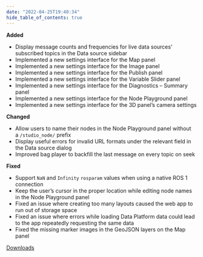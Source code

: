 ```yaml
---
date: "2022-04-25T19:40:34"
hide_table_of_contents: true
---
```

**Added**
- Display message counts and frequencies for live data sources' subscribed topics in the Data source sidebar
- Implemented a new settings interface for the Map panel
- Implemented a new settings interface for the Image panel
- Implemented a new settings interface for the Publish panel
- Implemented a new settings interface for the Variable Slider panel
- Implemented a new settings interface for the Diagnostics – Summary panel
- Implemented a new settings interface for the Node Playground panel
- Implemented a new settings interface for the 3D panel’s camera settings

**Changed**
- Allow users to name their nodes in the Node Playground panel without a `/studio_node/` prefix
- Display useful errors for invalid URL formats under the relevant field in the Data source dialog
- Improved bag player to backfill the last message on every topic on seek 

**Fixed**
- Support `NaN` and `Infinity` `rosparam` values when using a native ROS 1 connection
- Keep the user’s cursor in the proper location while editing node names in the Node Playground panel
- Fixed an issue where creating too many layouts caused the web app to run out of storage space
- Fixed an issue where errors while loading Data Platform data could lead to the app repeatedly requesting the same data
- Fixed the missing marker images in the GeoJSON layers on the Map panel

<!-- truncate -->
[Downloads](https://github.com/foxglove/studio/releases/tag/v1.9.0)
